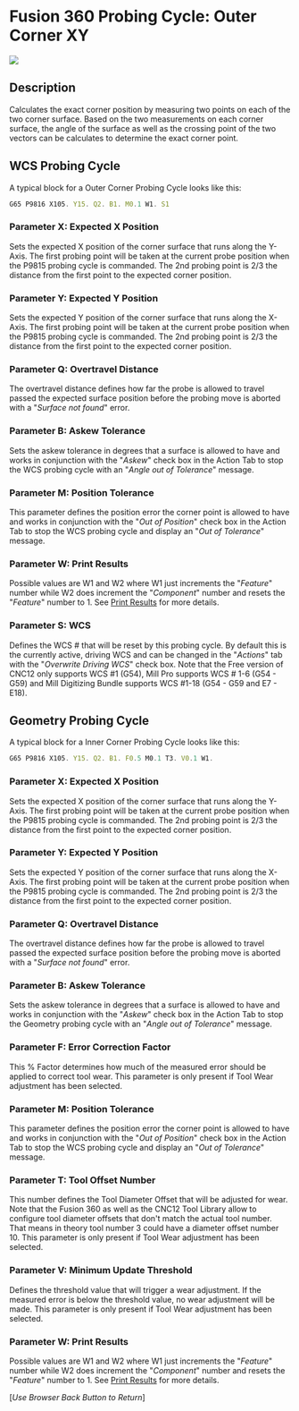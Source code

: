 # Fusion 360 Probing Cycle: Outer Corner XY


![](/images/fp010.PNG)


## Description
Calculates the exact corner position by measuring two points on each of the two corner surface. 
Based on the two measurements on each corner surface, the angle of the surface as well as the crossing point of the two vectors can be calculates to determine the exact corner point. 

## WCS Probing Cycle
A typical block for a Outer Corner Probing Cycle looks like this:

```javascript
G65 P9816 X105. Y15. Q2. B1. M0.1 W1. S1
```
### Parameter X: Expected X Position
Sets the expected X position of the corner surface that runs along the Y-Axis. 
The first probing point will be taken at the current probe position when the P9815 probing cycle is commanded. The 2nd probing point is 2/3 the distance from the first point to the expected corner position.

### Parameter Y: Expected Y Position
Sets the expected Y position of the corner surface that runs along the X-Axis. 
The first probing point will be taken at the current probe position when the P9815 probing cycle is commanded. The 2nd probing point is 2/3 the distance from the first point to the expected corner position.

### Parameter Q: Overtravel Distance
The overtravel distance defines how far the probe is allowed to travel passed the expected surface position before the probing move is aborted with a "*Surface not found*" error.

### Parameter B: Askew Tolerance
Sets the askew tolerance in degrees that a surface is allowed to have and works in conjunction with the "*Askew*" check box in the Action Tab to stop the WCS probing cycle with an "*Angle out of Tolerance*" message.

### Parameter M: Position Tolerance
This parameter defines the position error the corner point is allowed to have and works in conjunction with the "*Out of Position*" check box in the Action Tab to stop the WCS probing cycle and display an "*Out of Tolerance*" message.

### Parameter W: Print Results
Possible values are W1 and W2 where W1 just increments the "*Feature*" number while W2 does increment the "*Component*" number and resets the "*Feature*" number to 1.
See [Print Results](ProbePrintResults.md) for more details.

### Parameter S: WCS #
Defines the WCS # that will be reset by this probing cycle. 
By default this is the currently active, driving WCS and can be changed in the "*Actions*" tab with the "*Overwrite Driving WCS*" check box. 
Note that the Free version of CNC12 only supports WCS #1 (G54), Mill Pro supports WCS # 1-6 (G54 - G59) and Mill Digitizing Bundle supports WCS #1-18 (G54 - G59 and E7 - E18).

## Geometry Probing Cycle
A typical block for a Inner Corner Probing Cycle looks like this:

```javascript
G65 P9816 X105. Y15. Q2. B1. F0.5 M0.1 T3. V0.1 W1.
```

### Parameter X: Expected X Position
Sets the expected X position of the corner surface that runs along the Y-Axis. 
The first probing point will be taken at the current probe position when the P9815 probing cycle is commanded. The 2nd probing point is 2/3 the distance from the first point to the expected corner position.

### Parameter Y: Expected Y Position
Sets the expected Y position of the corner surface that runs along the X-Axis. 
The first probing point will be taken at the current probe position when the P9815 probing cycle is commanded. The 2nd probing point is 2/3 the distance from the first point to the expected corner position.

### Parameter Q: Overtravel Distance
The overtravel distance defines how far the probe is allowed to travel passed the expected surface position before the probing move is aborted with a "*Surface not found*" error.

### Parameter B: Askew Tolerance
Sets the askew tolerance in degrees that a surface is allowed to have and works in conjunction with the "*Askew*" check box in the Action Tab to stop the Geometry probing cycle with an "*Angle out of Tolerance*" message.

### Parameter F: Error Correction Factor
This % Factor determines how much of the measured error should be applied to correct tool wear.
This parameter is only present if Tool Wear adjustment has been selected.

### Parameter M: Position Tolerance
This parameter defines the position error the corner point is allowed to have and works in conjunction with the "*Out of Position*" check box in the Action Tab to stop the WCS probing cycle and display an "*Out of Tolerance*" message.

### Parameter T: Tool Offset Number
This number defines the Tool Diameter Offset that will be adjusted for wear. 
Note that the Fusion 360 as well as the CNC12 Tool Library allow to configure tool diameter offsets that don't match the actual tool number. 
That means in theory tool number 3 could have a diameter offset number 10.
This parameter is only present if Tool Wear adjustment has been selected.

### Parameter V: Minimum Update Threshold
Defines the threshold value that will trigger a wear adjustment. If the measured error is below the threshold value, no wear adjustment will be made.
This parameter is only present if Tool Wear adjustment has been selected.

### Parameter W: Print Results
Possible values are W1 and W2 where W1 just increments the "*Feature*" number while W2 does increment the "*Component*" number and resets the "*Feature*" number to 1.
See [Print Results](ProbePrintResults.md) for more details.



[*Use Browser Back Button to Return*]